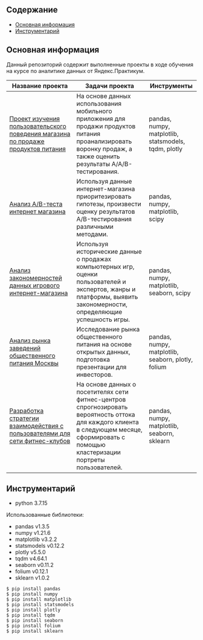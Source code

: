 ## Содержание
* [Основная информация](#Основная-информация)
* [Инструментарий](#Инструментарий)

## <a name="Основная-информация"></a> Основная информация
Данный репозиторий содержит выполненные проекты в ходе обучения на курсе по аналитике данных от Яндекс.Практикум.
	
| Название проекта | Задачи проекта | Инструменты |
|---|---|---|
| <a href="https://github.com/ysamokhotov/yandex-praktikum-projects/tree/main/%D0%9F%D1%80%D0%BE%D0%B5%D0%BA%D1%82%20%D0%B8%D0%B7%D1%83%D1%87%D0%B5%D0%BD%D0%B8%D1%8F%20%D0%BF%D0%BE%D0%BB%D1%8C%D0%B7%D0%BE%D0%B2%D0%B0%D1%82%D0%B5%D0%BB%D1%8C%D1%81%D0%BA%D0%BE%D0%B3%D0%BE%20%D0%BF%D0%BE%D0%B2%D0%B5%D0%B4%D0%B5%D0%BD%D0%B8%D1%8F%20%D0%BC%D0%B0%D0%B3%D0%B0%D0%B7%D0%B8%D0%BD%D0%B0%20%D0%BF%D0%BE%20%D0%BF%D1%80%D0%BE%D0%B4%D0%B0%D0%B6%D0%B5%20%D0%BF%D1%80%D0%BE%D0%B4%D1%83%D0%BA%D1%82%D0%BE%D0%B2%20%D0%BF%D0%B8%D1%82%D0%B0%D0%BD%D0%B8%D1%8F">Проект изучения пользовательского поведения магазина по продаже продуктов питания</a> | На основе данных использования мобильного приложения для продажи продуктов питания проанализировать воронку продаж, а также оценить результаты A/A/B-тестирования. | pandas, numpy, matplotlib, statsmodels, tqdm, plotly |
| <a href="https://github.com/ysamokhotov/yandex-praktikum-projects/tree/main/%D0%90%D0%BD%D0%B0%D0%BB%D0%B8%D0%B7%20AB-%D1%82%D0%B5%D1%81%D1%82%D0%B0%20%D0%B8%D0%BD%D1%82%D0%B5%D1%80%D0%BD%D0%B5%D1%82%20%D0%BC%D0%B0%D0%B3%D0%B0%D0%B7%D0%B8%D0%BD%D0%B0">Анализ A/B-теста интернет магазина</a> | Используя данные интернет-магазина приоритезировать гипотезы, произвести оценку результатов A/B-тестирования различными методами. | pandas, numpy, matplotlib, scipy |
| <a href="https://github.com/ysamokhotov/yandex-praktikum-projects/tree/main/%D0%90%D0%BD%D0%B0%D0%BB%D0%B8%D0%B7%20%D0%B7%D0%B0%D0%BA%D0%BE%D0%BD%D0%BE%D0%BC%D0%B5%D1%80%D0%BD%D0%BE%D1%81%D1%82%D0%B5%D0%B9%20%D0%B4%D0%B0%D0%BD%D0%BD%D1%8B%D1%85%20%D0%B8%D0%B3%D1%80%D0%BE%D0%B2%D0%BE%D0%B3%D0%BE%20%D0%B8%D0%BD%D1%82%D0%B5%D1%80%D0%BD%D0%B5%D1%82-%D0%BC%D0%B0%D0%B3%D0%B0%D0%B7%D0%B8%D0%BD%D0%B0">Анализ закономерностей данных игрового интернет-магазина</a> | Используя исторические данные о продажах компьютерных игр, оценки пользователей и экспертов, жанры и платформы, выявить закономерности, определяющие успешность игры. | pandas, numpy, matplotlib, seaborn, scipy |
| <a href="https://github.com/ysamokhotov/yandex-praktikum-projects/tree/main/%D0%90%D0%BD%D0%B0%D0%BB%D0%B8%D0%B7%20%D1%80%D1%8B%D0%BD%D0%BA%D0%B0%20%D0%B7%D0%B0%D0%B2%D0%B5%D0%B4%D0%B5%D0%BD%D0%B8%D0%B9%20%D0%BE%D0%B1%D1%89%D0%B5%D1%81%D1%82%D0%B2%D0%B5%D0%BD%D0%BD%D0%BE%D0%B3%D0%BE%20%D0%BF%D0%B8%D1%82%D0%B0%D0%BD%D0%B8%D1%8F%20%D0%9C%D0%BE%D1%81%D0%BA%D0%B2%D1%8B">Анализ рынка заведений общественного питания Москвы</a> | Исследование рынка общественного питания на основе открытых данных, подготовка презентации для инвесторов. | pandas, numpy, matplotlib, seaborn, plotly, folium |
| <a href="https://github.com/ysamokhotov/yandex-praktikum-projects/tree/main/%D0%A0%D0%B0%D0%B7%D1%80%D0%B0%D0%B1%D0%BE%D1%82%D0%BA%D0%B0%20%D1%81%D1%82%D1%80%D0%B0%D1%82%D0%B5%D0%B3%D0%B8%D0%B8%20%D0%B2%D0%B7%D0%B0%D0%B8%D0%BC%D0%BE%D0%B4%D0%B5%D0%B9%D1%81%D1%82%D0%B2%D0%B8%D1%8F%20%D1%81%20%D0%BF%D0%BE%D0%BB%D1%8C%D0%B7%D0%BE%D0%B2%D0%B0%D1%82%D0%B5%D0%BB%D1%8F%D0%BC%D0%B8%20%D0%B4%D0%BB%D1%8F%20%D1%81%D0%B5%D1%82%D0%B8%20%D1%84%D0%B8%D1%82%D0%BD%D0%B5%D1%81-%D0%BA%D0%BB%D1%83%D0%B1%D0%BE%D0%B2">Разработка стратегии взаимодействия с пользователями для сети фитнес-клубов</a> | На основе данных о посетителях сети фитнес-центров спрогнозировать вероятность оттока для каждого клиента в следующем месяце, сформировать с помощью кластеризации портреты пользователей. | pandas, numpy, matplotlib, seaborn, sklearn |


## <a name="Инструментарий"></a> Инструментарий
* python 3.7.15

Использованные библиотеки:
* pandas v1.3.5
* numpy v1.21.6
* matplotlib v3.2.2
* statsmodels v0.12.2
* plotly v5.5.0
* tqdm v4.64.1
* seaborn v0.11.2
* folium v0.12.1
* sklearn v1.0.2


```
$ pip install pandas
$ pip install numpy
$ pip install matplotlib
$ pip install statsmodels
$ pip install plotly
$ pip install tqdm
$ pip install seaborn
$ pip install folium
$ pip install sklearn
```




